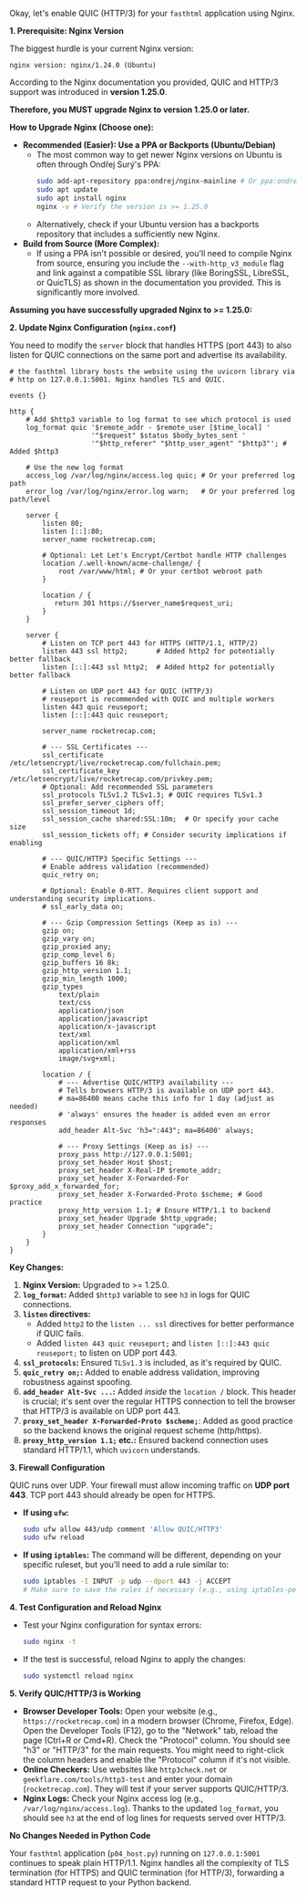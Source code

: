 Okay, let's enable QUIC (HTTP/3) for your `fasthtml` application using Nginx.

**1. Prerequisite: Nginx Version**

The biggest hurdle is your current Nginx version:

```
nginx version: nginx/1.24.0 (Ubuntu)
```

According to the Nginx documentation you provided, QUIC and HTTP/3 support was introduced in **version 1.25.0**.

**Therefore, you MUST upgrade Nginx to version 1.25.0 or later.**

**How to Upgrade Nginx (Choose one):**

*   **Recommended (Easier): Use a PPA or Backports (Ubuntu/Debian)**
    *   The most common way to get newer Nginx versions on Ubuntu is often through Ondřej Surý's PPA:
        ```bash
        sudo add-apt-repository ppa:ondrej/nginx-mainline # Or ppa:ondrej/nginx for stable
        sudo apt update
        sudo apt install nginx
        nginx -v # Verify the version is >= 1.25.0
        ```
    *   Alternatively, check if your Ubuntu version has a backports repository that includes a sufficiently new Nginx.
*   **Build from Source (More Complex):**
    *   If using a PPA isn't possible or desired, you'll need to compile Nginx from source, ensuring you include the `--with-http_v3_module` flag and link against a compatible SSL library (like BoringSSL, LibreSSL, or QuicTLS) as shown in the documentation you provided. This is significantly more involved.

**Assuming you have successfully upgraded Nginx to >= 1.25.0:**

**2. Update Nginx Configuration (`nginx.conf`)**

You need to modify the `server` block that handles HTTPS (port 443) to also listen for QUIC connections on the same port and advertise its availability.

```nginx
# the fasthtml library hosts the website using the uvicorn library via
# http on 127.0.0.1:5001. Nginx handles TLS and QUIC.

events {}

http {
    # Add $http3 variable to log format to see which protocol is used
    log_format quic '$remote_addr - $remote_user [$time_local] '
                    '"$request" $status $body_bytes_sent '
                    '"$http_referer" "$http_user_agent" "$http3"'; # Added $http3

    # Use the new log format
    access_log /var/log/nginx/access.log quic; # Or your preferred log path
    error_log /var/log/nginx/error.log warn;   # Or your preferred log path/level

    server {
        listen 80;
        listen [::]:80;
        server_name rocketrecap.com;

        # Optional: Let Let's Encrypt/Certbot handle HTTP challenges
        location /.well-known/acme-challenge/ {
            root /var/www/html; # Or your certbot webroot path
        }

        location / {
           return 301 https://$server_name$request_uri;
        }
    }

    server {
        # Listen on TCP port 443 for HTTPS (HTTP/1.1, HTTP/2)
        listen 443 ssl http2;       # Added http2 for potentially better fallback
        listen [::]:443 ssl http2;  # Added http2 for potentially better fallback

        # Listen on UDP port 443 for QUIC (HTTP/3)
        # reuseport is recommended with QUIC and multiple workers
        listen 443 quic reuseport;
        listen [::]:443 quic reuseport;

        server_name rocketrecap.com;

        # --- SSL Certificates ---
        ssl_certificate      /etc/letsencrypt/live/rocketrecap.com/fullchain.pem;
        ssl_certificate_key  /etc/letsencrypt/live/rocketrecap.com/privkey.pem;
        # Optional: Add recommended SSL parameters
        ssl_protocols TLSv1.2 TLSv1.3; # QUIC requires TLSv1.3
        ssl_prefer_server_ciphers off;
        ssl_session_timeout 1d;
        ssl_session_cache shared:SSL:10m;  # Or specify your cache size
        ssl_session_tickets off; # Consider security implications if enabling

        # --- QUIC/HTTP3 Specific Settings ---
        # Enable address validation (recommended)
        quic_retry on;

        # Optional: Enable 0-RTT. Requires client support and understanding security implications.
        # ssl_early_data on;

        # --- Gzip Compression Settings (Keep as is) ---
        gzip on;
        gzip_vary on;
        gzip_proxied any;
        gzip_comp_level 6;
        gzip_buffers 16 8k;
        gzip_http_version 1.1;
        gzip_min_length 1000;
        gzip_types
            text/plain
            text/css
            application/json
            application/javascript
            application/x-javascript
            text/xml
            application/xml
            application/xml+rss
            image/svg+xml;

        location / {
            # --- Advertise QUIC/HTTP3 availability ---
            # Tells browsers HTTP/3 is available on UDP port 443.
            # ma=86400 means cache this info for 1 day (adjust as needed)
            # 'always' ensures the header is added even on error responses
            add_header Alt-Svc 'h3=":443"; ma=86400' always;

            # --- Proxy Settings (Keep as is) ---
            proxy_pass http://127.0.0.1:5001;
            proxy_set_header Host $host;
            proxy_set_header X-Real-IP $remote_addr;
            proxy_set_header X-Forwarded-For $proxy_add_x_forwarded_for;
            proxy_set_header X-Forwarded-Proto $scheme; # Good practice
            proxy_http_version 1.1; # Ensure HTTP/1.1 to backend
            proxy_set_header Upgrade $http_upgrade;
            proxy_set_header Connection "upgrade";
        }
    }
}
```

**Key Changes:**

1.  **Nginx Version:** Upgraded to >= 1.25.0.
2.  **`log_format`:** Added `$http3` variable to see `h3` in logs for QUIC connections.
3.  **`listen` directives:**
    *   Added `http2` to the `listen ... ssl` directives for better performance if QUIC fails.
    *   Added `listen 443 quic reuseport;` and `listen [::]:443 quic reuseport;` to listen on UDP port 443.
4.  **`ssl_protocols`:** Ensured `TLSv1.3` is included, as it's required by QUIC.
5.  **`quic_retry on;`:** Added to enable address validation, improving robustness against spoofing.
6.  **`add_header Alt-Svc ...`:** Added *inside* the `location /` block. This header is crucial; it's sent over the regular HTTPS connection to tell the browser that HTTP/3 is available on UDP port 443.
7.  **`proxy_set_header X-Forwarded-Proto $scheme;`**: Added as good practice so the backend knows the original request scheme (http/https).
8.  **`proxy_http_version 1.1;` etc.:** Ensured backend connection uses standard HTTP/1.1, which `uvicorn` understands.

**3. Firewall Configuration**

QUIC runs over UDP. Your firewall must allow incoming traffic on **UDP port 443**. TCP port 443 should already be open for HTTPS.

*   **If using `ufw`:**
    ```bash
    sudo ufw allow 443/udp comment 'Allow QUIC/HTTP3'
    sudo ufw reload
    ```
*   **If using `iptables`:** The command will be different, depending on your specific ruleset, but you'll need to add a rule similar to:
    ```bash
    sudo iptables -I INPUT -p udp --dport 443 -j ACCEPT
    # Make sure to save the rules if necessary (e.g., using iptables-persistent)
    ```

**4. Test Configuration and Reload Nginx**

*   Test your Nginx configuration for syntax errors:
    ```bash
    sudo nginx -t
    ```
*   If the test is successful, reload Nginx to apply the changes:
    ```bash
    sudo systemctl reload nginx
    ```

**5. Verify QUIC/HTTP/3 is Working**

*   **Browser Developer Tools:** Open your website (e.g., `https://rocketrecap.com`) in a modern browser (Chrome, Firefox, Edge). Open the Developer Tools (F12), go to the "Network" tab, reload the page (Ctrl+R or Cmd+R). Check the "Protocol" column. You should see "h3" or "HTTP/3" for the main requests. You might need to right-click the column headers and enable the "Protocol" column if it's not visible.
*   **Online Checkers:** Use websites like `http3check.net` or `geekflare.com/tools/http3-test` and enter your domain (`rocketrecap.com`). They will test if your server supports QUIC/HTTP/3.
*   **Nginx Logs:** Check your Nginx access log (e.g., `/var/log/nginx/access.log`). Thanks to the updated `log_format`, you should see `h3` at the end of log lines for requests served over HTTP/3.

**No Changes Needed in Python Code**

Your `fasthtml` application (`p04_host.py`) running on `127.0.0.1:5001` continues to speak plain HTTP/1.1. Nginx handles all the complexity of TLS termination (for HTTPS) and QUIC termination (for HTTP/3), forwarding a standard HTTP request to your Python backend.
